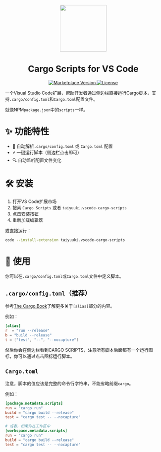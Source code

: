 <p align="center">
<img src="https://taiyuuki.gallerycdn.vsassets.io/extensions/taiyuuki/vscode-cargo-scripts/0.0.1/1680743890799/Microsoft.VisualStudio.Services.Icons.Default" width="150" />
</p>

<h1 align="center">Cargo Scripts for VS Code</h1>

<p align="center">
  <a href="https://marketplace.visualstudio.com/items?itemName=taiyuuki.vscode-cargo-scripts">
    <img alt="Marketplace Version" src="https://img.shields.io/visual-studio-marketplace/v/taiyuuki.vscode-cargo-scripts?color=%23813c85&label=Marketplace&logo=visual%20studio%20code">
  </a>
  <a href="https://github.com/taiyuuki/vscode-cargo-scripts/blob/main/LICENSE.md">
    <img alt="License" src="https://img.shields.io/badge/License-MIT-blue.svg">
  </a>
</p>

一个Visual Studio Code扩展，帮助开发者通过侧边栏直接运行Cargo脚本，支持`.cargo/config.toml`和`Cargo.toml`配置文件。

就像NPM`package.json`中的`scripts`一样。

# ✨ 功能特性

- 🚀 自动解析`.cargo/config.toml` 或 `Cargo.toml` 配置
- ⚡ 一键运行脚本（侧边栏点击即可）
- 🔍 自动监听配置文件变化

# 🛠 安装

1. 打开VS Code扩展市场
2. 搜索 `Cargo Scripts` 或者 `taiyuuki.vscode-cargo-scripts`
3. 点击安装按钮
4. 重新加载编辑器

或直接运行：

```bash
code --install-extension taiyuuki.vscode-cargo-scripts
```

# 🚦 使用

你可以在`.cargo/config.toml`或`Cargo.toml`文件中定义脚本。

## `.cargo/config.toml`（推荐）

参考[The Cargo Book](https://doc.rust-lang.org/cargo/reference/config.html#alias)了解更多关于`[alias]`部分的内容。

例如：

```toml
[alias]
r  = "run --release"
b = "build --release"
t = ["test", "--", "--nocapture"]
```

然后你会在侧边栏看到CARGO SCRIPTS，注意所有脚本后面都有一个运行图标，你可以通过点击图标运行脚本。

## `Cargo.toml`

注意，脚本的值应该是完整的命令行字符串，不能省略前缀`cargo`。

例如：

```toml
[package.metadata.scripts]
run = "cargo run"
build = "cargo build --release"
test = "cargo test -- --nocapture"

# 或者，如果你在工作区中
[workspace.metadata.scripts]
run = "cargo run"
build = "cargo build --release"
test = "cargo test -- --nocapture"
```
